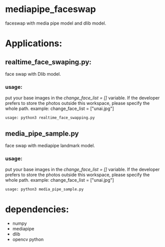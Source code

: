 # mediapipe_faceswap
faceswap with media pipe model and dlib model.
# Applications: 
 ## realtime_face_swaping.py:
 face swap with Dlib model. 
 ### usage: 
 put your base images in the *change_face_list = []* variable. If the developer prefers to store the photos outside this workspace, please specify the whole path. 
 example: change_face_list = ["unai.jpg"]
 ```python
 usage: python3 realtime_face_swapping.py
 ```
 ## media_pipe_sample.py
 face swap with mediapipe landmark model.
 ### usage: 
 put your base images in the *change_face_list = []* variable. If the developer prefers to store the photos outside this workspace, please specify the whole path. 
 example: change_face_list = ["unai.jpg"]
  ```python
 usage: python3 media_pipe_sample.py
 ```
# dependencies: 
- numpy
- mediapipe
- dlib 
- opencv python

